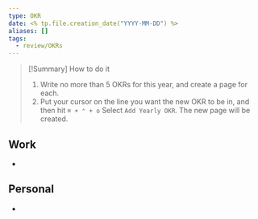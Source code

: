```yaml
---
type: OKR
date: <% tp.file.creation_date("YYYY-MM-DD") %>
aliases: []
tags:
  - review/OKRs
---
```


> [!Summary] How to do it
> 1. Write no more than 5 OKRs for this year, and create a page for each.
> 2. Put your cursor on the line you want the new OKR to be in, and then hit `⌘ + ⌃ + o` Select `Add Yearly OKR`. The new page will be created.

## Work

- 

## Personal

- 
